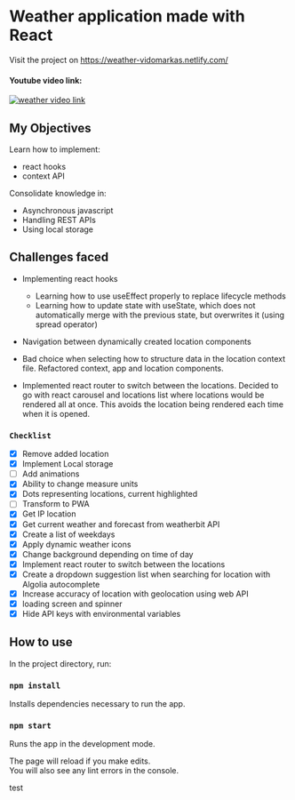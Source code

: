 # Weather application made with React

Visit the project on https://weather-vidomarkas.netlify.com/

#### Youtube video link:

[![weather video link](https://img.youtube.com/vi/Tl0CYyrQ0HI/0.jpg)](https://www.youtube.com/watch?v=Tl0CYyrQ0HI)

## My Objectives

Learn how to implement:<br />

-   react hooks
-   context API

Consolidate knowledge in:

-   Asynchronous javascript
-   Handling REST APIs
-   Using local storage

## Challenges faced

-   Implementing react hooks

    -   Learning how to use useEffect properly to replace lifecycle methods
    -   Learning how to update state with useState, which does not automatically merge with the previous state, but overwrites it (using spread operator)

-   Navigation between dynamically created location components
-   Bad choice when selecting how to structure data in the location context file. Refactored context, app and location components.
-   Implemented react router to switch between the locations. Decided to go with react carousel and locations list where locations would be rendered all at once. This avoids the location being rendered each time when it is opened.

### `Checklist`

-   [x] Remove added location
-   [x] Implement Local storage
-   [ ] Add animations
-   [x] Ability to change measure units
-   [x] Dots representing locations, current highlighted
-   [ ] Transform to PWA
-   [x] Get IP location
-   [x] Get current weather and forecast from weatherbit API
-   [x] Create a list of weekdays
-   [x] Apply dynamic weather icons
-   [x] Change background depending on time of day
-   [x] Implement react router to switch between the locations
-   [x] Create a dropdown suggestion list when searching for location with Algolia autocomplete
-   [x] Increase accuracy of location with geolocation using web API
-   [x] loading screen and spinner
-   [x] Hide API keys with environmental variables

## How to use

In the project directory, run:

### `npm install`

Installs dependencies necessary to run the app.

### `npm start`

Runs the app in the development mode.

The page will reload if you make edits.<br>
You will also see any lint errors in the console.

test
